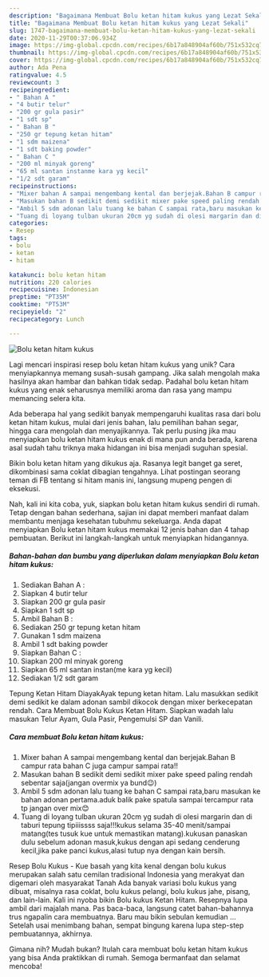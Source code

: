 ```yaml
---
description: "Bagaimana Membuat Bolu ketan hitam kukus yang Lezat Sekali"
title: "Bagaimana Membuat Bolu ketan hitam kukus yang Lezat Sekali"
slug: 1747-bagaimana-membuat-bolu-ketan-hitam-kukus-yang-lezat-sekali
date: 2020-11-29T00:37:06.934Z
image: https://img-global.cpcdn.com/recipes/6b17a848904af60b/751x532cq70/bolu-ketan-hitam-kukus-foto-resep-utama.jpg
thumbnail: https://img-global.cpcdn.com/recipes/6b17a848904af60b/751x532cq70/bolu-ketan-hitam-kukus-foto-resep-utama.jpg
cover: https://img-global.cpcdn.com/recipes/6b17a848904af60b/751x532cq70/bolu-ketan-hitam-kukus-foto-resep-utama.jpg
author: Ada Pena
ratingvalue: 4.5
reviewcount: 3
recipeingredient:
- " Bahan A "
- "4 butir telur"
- "200 gr gula pasir"
- "1 sdt sp"
- " Bahan B "
- "250 gr tepung ketan hitam"
- "1 sdm maizena"
- "1 sdt baking powder"
- " Bahan C "
- "200 ml minyak goreng"
- "65 ml santan instanme kara yg kecil"
- "1/2 sdt garam"
recipeinstructions:
- "Mixer bahan A sampai mengembang kental dan berjejak.Bahan B campur rata bahan C juga campur sampai rata!!"
- "Masukan bahan B sedikit demi sedikit mixer pake speed paling rendah sebentar saja(jangan overmix ya bund😉)"
- "Ambil 5 sdm adonan lalu tuang ke bahan C sampai rata,baru masukan ke bahan adonan pertama.aduk balik pake spatula sampai tercampur rata tp jangan over mix😊"
- "Tuang di loyang tulban ukuran 20cm yg sudah di olesi margarin dan di taburi tepung tipiiissss saja!!!kukus selama 35-40 menit/sampai matang(tes tusuk kue untuk memastikan matang).kukusan panaskan dulu sebelum adonan masuk,kukus dengan api sedang cenderung kecil,jika pake panci kukus,alasi tutup nya dengan kain bersih."
categories:
- Resep
tags:
- bolu
- ketan
- hitam

katakunci: bolu ketan hitam 
nutrition: 220 calories
recipecuisine: Indonesian
preptime: "PT35M"
cooktime: "PT53M"
recipeyield: "2"
recipecategory: Lunch

---
```



![Bolu ketan hitam kukus](https://img-global.cpcdn.com/recipes/6b17a848904af60b/751x532cq70/bolu-ketan-hitam-kukus-foto-resep-utama.jpg)

Lagi mencari inspirasi resep bolu ketan hitam kukus yang unik? Cara menyiapkannya memang susah-susah gampang. Jika salah mengolah maka hasilnya akan hambar dan bahkan tidak sedap. Padahal bolu ketan hitam kukus yang enak seharusnya memiliki aroma dan rasa yang mampu memancing selera kita.

Ada beberapa hal yang sedikit banyak mempengaruhi kualitas rasa dari bolu ketan hitam kukus, mulai dari jenis bahan, lalu pemilihan bahan segar, hingga cara mengolah dan menyajikannya. Tak perlu pusing jika mau menyiapkan bolu ketan hitam kukus enak di mana pun anda berada, karena asal sudah tahu triknya maka hidangan ini bisa menjadi suguhan spesial.

Bikin bolu ketan hitam yang dikukus aja. Rasanya legit banget ga seret, dikombinasi sama coklat dibagian tengahnya. Lihat postingan seorang teman di FB tentang si hitam manis ini, langsung mupeng pengen di eksekusi.


Nah, kali ini kita coba, yuk, siapkan bolu ketan hitam kukus sendiri di rumah. Tetap dengan bahan sederhana, sajian ini dapat memberi manfaat dalam membantu menjaga kesehatan tubuhmu sekeluarga. Anda dapat menyiapkan Bolu ketan hitam kukus memakai 12 jenis bahan dan 4 tahap pembuatan. Berikut ini langkah-langkah untuk menyiapkan hidangannya.

<!--inarticleads1-->

##### Bahan-bahan dan bumbu yang diperlukan dalam menyiapkan Bolu ketan hitam kukus:

1. Sediakan  Bahan A :
1. Siapkan 4 butir telur
1. Siapkan 200 gr gula pasir
1. Siapkan 1 sdt sp
1. Ambil  Bahan B :
1. Sediakan 250 gr tepung ketan hitam
1. Gunakan 1 sdm maizena
1. Ambil 1 sdt baking powder
1. Siapkan  Bahan C :
1. Siapkan 200 ml minyak goreng
1. Siapkan 65 ml santan instan(me kara yg kecil)
1. Sediakan 1/2 sdt garam


Tepung Ketan Hitam DiayakAyak tepung ketan hitam. Lalu masukkan sedikit demi sedikit ke dalam adonan sambil dikocok dengan mixer berkecepatan rendah. Cara Membuat Bolu Kukus Ketan Hitam. Siapkan wadah lalu masukan Telur Ayam, Gula Pasir, Pengemulsi SP dan Vanili. 

<!--inarticleads2-->

##### Cara membuat Bolu ketan hitam kukus:

1. Mixer bahan A sampai mengembang kental dan berjejak.Bahan B campur rata bahan C juga campur sampai rata!!
1. Masukan bahan B sedikit demi sedikit mixer pake speed paling rendah sebentar saja(jangan overmix ya bund😉)
1. Ambil 5 sdm adonan lalu tuang ke bahan C sampai rata,baru masukan ke bahan adonan pertama.aduk balik pake spatula sampai tercampur rata tp jangan over mix😊
1. Tuang di loyang tulban ukuran 20cm yg sudah di olesi margarin dan di taburi tepung tipiiissss saja!!!kukus selama 35-40 menit/sampai matang(tes tusuk kue untuk memastikan matang).kukusan panaskan dulu sebelum adonan masuk,kukus dengan api sedang cenderung kecil,jika pake panci kukus,alasi tutup nya dengan kain bersih.


Resep Bolu Kukus - Kue basah yang kita kenal dengan bolu kukus merupakan salah satu cemilan tradisional Indonesia yang merakyat dan digemari oleh masyarakat Tanah Ada banyak variasi bolu kukus yang dibuat, misalnya rasa coklat, bolu kukus pelangi, bolu kukus jahe, pisang, dan lain-lain. Kali ini nyoba bikin Bolu kukus Ketan Hitam. Resepnya lupa ambil dari majalah mana. Pas baca-baca, langsung catet bahan-bahannya trus ngapalin cara membuatnya. Baru mau bikin sebulan kemudian … Setelah usai menimbang bahan, sempat bingung karena lupa step-step pembuatannya, akhirnya. 

Gimana nih? Mudah bukan? Itulah cara membuat bolu ketan hitam kukus yang bisa Anda praktikkan di rumah. Semoga bermanfaat dan selamat mencoba!
